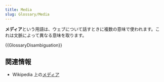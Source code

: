 ```yaml
---
title: Media
slug: Glossary/Media
---
```


**メディア**という用語は、ウェブについて話すときに複数の意味で使われます。これは文脈によって異なる意味を取ります。

{{GlossaryDisambiguation}}

## 関連情報

- Wikipedia 上の[メディア](https://ja.wikipedia.org/wiki/メディア)
